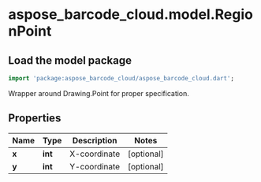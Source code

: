 # aspose_barcode_cloud.model.RegionPoint

## Load the model package

```dart
import 'package:aspose_barcode_cloud/aspose_barcode_cloud.dart';
```
Wrapper around Drawing.Point for proper specification.

## Properties

Name | Type | Description | Notes
---- | ---- | ----------- | -----
**x** | **int** | X-coordinate | [optional] 
**y** | **int** | Y-coordinate | [optional] 

